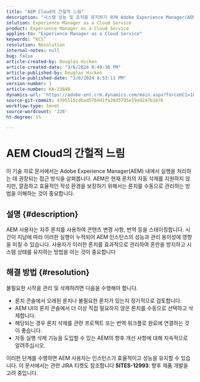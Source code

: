 ```yaml
---
title: "AEM Cloud의 간헐적 느림"
description: "시스템 성능 및 조직을 유지하기 위해 Adobe Experience Manager(AEM)에서 시작을 관리 및 삭제하는 모범 사례입니다."
solution: Experience Manager as a Cloud Service
product: Experience Manager as a Cloud Service
applies-to: "Experience Manager as a Cloud Service"
keywords: “KCS”
resolution: Resolution
internal-notes: null
bug: false
article-created-by: Douglas Hicken
article-created-date: "3/6/2024 8:49:36 PM"
article-published-by: Douglas Hicken
article-published-date: "3/6/2024 8:53:11 PM"
version-number: 1
article-number: KA-23840
dynamics-url: "https://adobe-ent.crm.dynamics.com/main.aspx?forceUCI=1&pagetype=entityrecord&etn=knowledgearticle&id=7423190a-fbdb-ee11-904d-6045bd006793"
source-git-commit: 4395515cdbad5769d1fa28d5795e59a9247b1676
workflow-type: tm+mt
source-wordcount: '228'
ht-degree: 1%

---
```


# AEM Cloud의 간헐적 느림


이 기술 자료 문서에서는 Adobe Experience Manager(AEM) 내에서 실행을 처리하는 데 권장되는 접근 방식을 살펴봅니다. AEM은 현재 론치의 자동 삭제를 지원하지 않지만, 깔끔하고 효율적인 작성 환경을 보장하기 위해서는 론치를 수동으로 관리하는 방법을 이해하는 것이 중요합니다.

## 설명 {#description}






AEM 사용자는 자주 론치를 사용하여 콘텐츠 변경 사항, 번역 등을 스테이징합니다. 시간이 지남에 따라 이러한 실행이 누적되어 AEM 인스턴스의 성능과 관리 용이성에 영향을 미칠 수 있습니다. 사용자가 이러한 론치를 효과적으로 관리하여 혼란을 방지하고 시스템 상태를 유지하는 방법을 아는 것이 중요합니다








## 해결 방법 {#resolution}


불필요한 시작을 관리 및 삭제하려면 다음을 수행해야 합니다.

- 론치 콘솔에서 오래된 론치나 불필요한 론치가 있는지 정기적으로 검토합니다.
- AEM UI의 론치 콘솔에서 더 이상 직접 필요하지 않은 론치를 수동으로 선택하고 삭제합니다.
- 해당되는 경우 론치 삭제를 관련 프로젝트 또는 번역 워크플로 완료에 연결하는 것이 좋습니다.
- 자동 실행 삭제 기능을 도입할 수 있는 AEM의 향후 개선 사항에 대해 지속적으로 알려주십시오.


이러한 단계를 수행하면 AEM 사용자는 인스턴스가 효율적이고 성능을 유지할 수 있습니다. 이 문서에서는 관련 JIRA 티켓도 참조합니다 <b>SITES-12993</b>: 향후 제품 개발을 고려 중입니다.
